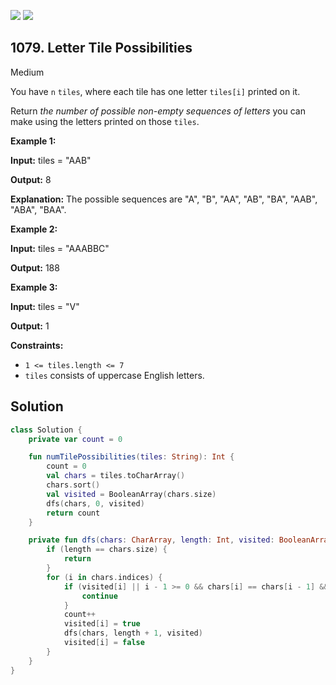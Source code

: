 [![](https://img.shields.io/github/stars/javadev/LeetCode-in-Kotlin?label=Stars&style=flat-square)](https://github.com/javadev/LeetCode-in-Kotlin)
[![](https://img.shields.io/github/forks/javadev/LeetCode-in-Kotlin?label=Fork%20me%20on%20GitHub%20&style=flat-square)](https://github.com/javadev/LeetCode-in-Kotlin/fork)

## 1079\. Letter Tile Possibilities

Medium

You have `n` `tiles`, where each tile has one letter `tiles[i]` printed on it.

Return _the number of possible non-empty sequences of letters_ you can make using the letters printed on those `tiles`.

**Example 1:**

**Input:** tiles = "AAB"

**Output:** 8

**Explanation:** The possible sequences are "A", "B", "AA", "AB", "BA", "AAB", "ABA", "BAA".

**Example 2:**

**Input:** tiles = "AAABBC"

**Output:** 188

**Example 3:**

**Input:** tiles = "V"

**Output:** 1

**Constraints:**

*   `1 <= tiles.length <= 7`
*   `tiles` consists of uppercase English letters.

## Solution

```kotlin
class Solution {
    private var count = 0

    fun numTilePossibilities(tiles: String): Int {
        count = 0
        val chars = tiles.toCharArray()
        chars.sort()
        val visited = BooleanArray(chars.size)
        dfs(chars, 0, visited)
        return count
    }

    private fun dfs(chars: CharArray, length: Int, visited: BooleanArray) {
        if (length == chars.size) {
            return
        }
        for (i in chars.indices) {
            if (visited[i] || i - 1 >= 0 && chars[i] == chars[i - 1] && !visited[i - 1]) {
                continue
            }
            count++
            visited[i] = true
            dfs(chars, length + 1, visited)
            visited[i] = false
        }
    }
}
```